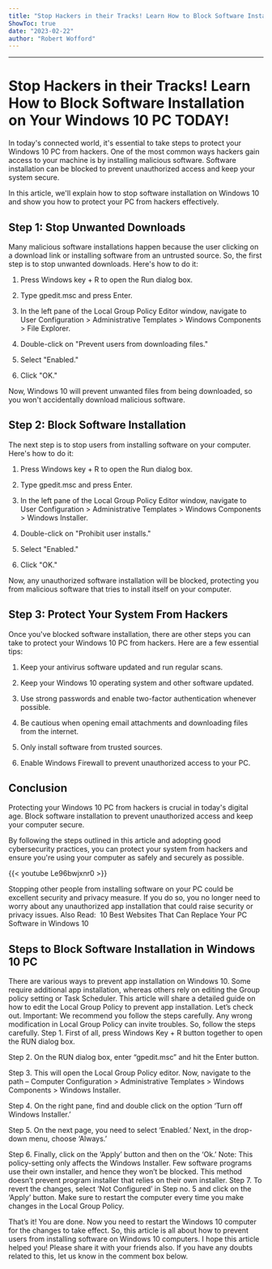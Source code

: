 ```yaml
---
title: "Stop Hackers in their Tracks! Learn How to Block Software Installation on Your Windows 10 PC TODAY!"
ShowToc: true 
date: "2023-02-22"
author: "Robert Wofford"
---
```

*****
# Stop Hackers in their Tracks! Learn How to Block Software Installation on Your Windows 10 PC TODAY!

In today's connected world, it's essential to take steps to protect your Windows 10 PC from hackers. One of the most common ways hackers gain access to your machine is by installing malicious software. Software installation can be blocked to prevent unauthorized access and keep your system secure.

In this article, we'll explain how to stop software installation on Windows 10 and show you how to protect your PC from hackers effectively.

## Step 1: Stop Unwanted Downloads

Many malicious software installations happen because the user clicking on a download link or installing software from an untrusted source. So, the first step is to stop unwanted downloads. Here's how to do it:

1. Press Windows key + R to open the Run dialog box.

2. Type gpedit.msc and press Enter.

3. In the left pane of the Local Group Policy Editor window, navigate to User Configuration > Administrative Templates > Windows Components > File Explorer.

4. Double-click on "Prevent users from downloading files."

5. Select "Enabled."

6. Click "OK."

Now, Windows 10 will prevent unwanted files from being downloaded, so you won't accidentally download malicious software.

## Step 2: Block Software Installation

The next step is to stop users from installing software on your computer. Here's how to do it:

1. Press Windows key + R to open the Run dialog box.

2. Type gpedit.msc and press Enter.

3. In the left pane of the Local Group Policy Editor window, navigate to User Configuration > Administrative Templates > Windows Components > Windows Installer.

4. Double-click on "Prohibit user installs."

5. Select "Enabled."

6. Click "OK."

Now, any unauthorized software installation will be blocked, protecting you from malicious software that tries to install itself on your computer.

## Step 3: Protect Your System From Hackers

Once you've blocked software installation, there are other steps you can take to protect your Windows 10 PC from hackers. Here are a few essential tips:

1. Keep your antivirus software updated and run regular scans.

2. Keep your Windows 10 operating system and other software updated.

3. Use strong passwords and enable two-factor authentication whenever possible.

4. Be cautious when opening email attachments and downloading files from the internet.

5. Only install software from trusted sources.

6. Enable Windows Firewall to prevent unauthorized access to your PC.

## Conclusion

Protecting your Windows 10 PC from hackers is crucial in today's digital age. Block software installation to prevent unauthorized access and keep your computer secure. 

By following the steps outlined in this article and adopting good cybersecurity practices, you can protect your system from hackers and ensure you're using your computer as safely and securely as possible.

{{< youtube Le96bwjxnr0 >}} 



Stopping other people from installing software on your PC could be excellent security and privacy measure. If you do so, you no longer need to worry about any unauthorized app installation that could raise security or privacy issues.
Also Read:  10 Best Websites That Can Replace Your PC Software in Windows 10

 
## Steps to Block Software Installation in Windows 10 PC


There are various ways to prevent app installation on Windows 10. Some require additional app installation, whereas others rely on editing the Group policy setting or Task Scheduler. This article will share a detailed guide on how to edit the Local Group Policy to prevent app installation. Let’s check out.
Important: We recommend you follow the steps carefully. Any wrong modification in Local Group Policy can invite troubles. So, follow the steps carefully.
Step 1. First of all, press Windows Key + R button together to open the RUN dialog box.

Step 2. On the RUN dialog box, enter “gpedit.msc” and hit the Enter button.

Step 3. This will open the Local Group Policy editor. Now, navigate to the path – Computer Configuration > Administrative Templates > Windows Components > Windows Installer.

Step 4. On the right pane, find and double click on the option ‘Turn off Windows Installer.’

Step 5. On the next page, you need to select ‘Enabled.’ Next, in the drop-down menu, choose ‘Always.’

Step 6. Finally, click on the ‘Apply’ button and then on the ‘Ok.’
Note: This policy-setting only affects the Windows Installer. Few software programs use their own installer, and hence they won’t be blocked. This method doesn’t prevent program installer that relies on their own installer.
Step 7. To revert the changes, select ‘Not Configured’ in Step no. 5 and click on the ‘Apply’ button. Make sure to restart the computer every time you make changes in the Local Group Policy.

That’s it! You are done. Now you need to restart the Windows 10 computer for the changes to take effect.
So, this article is all about how to prevent users from installing software on Windows 10 computers. I hope this article helped you! Please share it with your friends also. If you have any doubts related to this, let us know in the comment box below.




